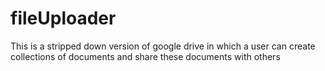 # fileUploader
This is a stripped down version of google drive in which a user can create collections of documents and share these documents with others
